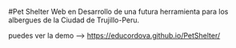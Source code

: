 #Pet Shelter
Web  en Desarrollo de una futura herramienta para los albergues de la Ciudad de Trujillo-Peru.

puedes ver la demo --> https://educordova.github.io/PetShelter/
